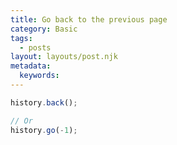 ```yaml
---
title: Go back to the previous page
category: Basic
tags:
  - posts
layout: layouts/post.njk
metadata:
  keywords:
---
```


```js
history.back();

// Or
history.go(-1);
```